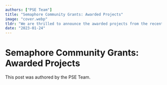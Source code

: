 ```yaml
---
authors: ["PSE Team"]
title: "Semaphore Community Grants: Awarded Projects"
image: "cover.webp"
tldr: "We are thrilled to announce the awarded projects from the recent Semaphore Community Grants round. This grants round invited builders, researchers, developers and privacy advocates to build privacy preserving applications integrating Semaphore, an anonymous signaling protocol."
date: "2023-01-24"
---
```


# Semaphore Community Grants: Awarded Projects

This post was authored by the PSE Team.
